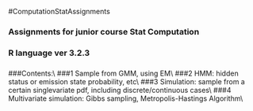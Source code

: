 #ComputationStatAssignments
 
### Assignments for junior course Stat Computation
### R language ver 3.2.3
### 
###Contents:\\
###1 Sample from GMM, using EM\\
###2 HMM: hidden status or emission state probability, etc\\
###3 Simulation: sample from a certain singlevariate pdf, including discrete/continuous cases\\
###4 Multivariate simulation: Gibbs sampling, Metropolis-Hastings Algorithm\\

